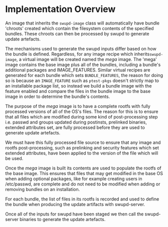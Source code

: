 # Implementation Overview

An image that inherits the `swupd-image` class will automatically have bundle
'chroots' created which contain the filesystem contents of the specified
bundles. These chroots can then be processed by swupd to generate update
artefacts.

The mechanisms used to generate the swupd inputs differ based on how the bundle
is defined. Regardless, for any image recipe which inherits`swupd-image`, a
virtual image will be created named the *mega* image.
The 'mega' image contains the base image plus all of the bundles, including a
bundle's additional packages and IMAGE_FEATURES.
Similar virtual recipes are generated for each bundle which sets
`BUNDLE_FEATURES`, the reason for doing so is because an `IMAGE_FEATURE` such as
`ptest-pkgs` doesn't strictly map to an installable package list, so instead we
build a bundle image with the feature enabled and compare the files in the
bundle image to the base image in order to determine the bundle's contents.

The purpose of the *mega* image is to have a complete rootfs with fully
processed versions of all of the OS's files. The reason for this is to ensure
that all files which are modified during some kind of post-processing step i.e.
passwd and groups updated during postinsts, prelinked binaries, extended
attributes set, are fully processed before they are used to generate update
artefacts.

We must have this fully processed file source to ensure that any image and
rootfs post-processing, such as prelinking and security features which set
extended attributes, have been applied to the version of the file which will be
used.

Once the *mega* image is built its contents are used to populate the
rootfs of the base image. This ensures that files that may get
modified in the base OS when adding optional packages, like for
example creating users in /etc/passwd, are complete and do not need to
be modified when adding or removing bundles on an installation.

For each bundle, the list of files in its rootfs is recorded and used
to define the bundle when producing the update artifacts with
swupd-server.

Once all of the inputs for swupd have been staged we then call the
swupd-server binaries to generate the update artefacts.
